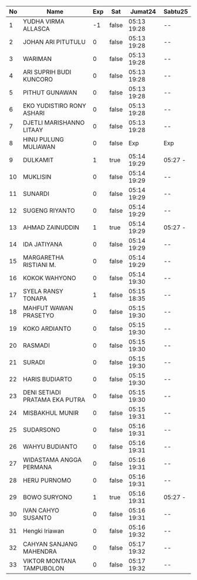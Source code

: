 | No | Name | Exp | Sat | Jumat24 | Sabtu25 |
|-----|-----|-----|-----|-----|-----|
| 1 | YUDHA VIRMA ALLASCA | -1 | false | 05:13 19:28 | -- |
| 2 | JOHAN ARI PITUTULU | 0 | false | 05:13 19:28 | -- |
| 3 | WARIMAN | 0 | false | 05:13 19:28 | -- |
| 4 | ARI SUPRIH BUDI KUNCORO | 0 | false | 05:13 19:28 | -- |
| 5 | PITHUT GUNAWAN | 0 | false | 05:13 19:28 | -- |
| 6 | EKO YUDISTIRO RONY ASHARI | 0 | false | 05:13 19:28 | -- |
| 7 | DJETLI MARISHANNO LITAAY | 0 | false | 05:13 19:28 | -- |
| 8 | HINU PULUNG MULIAWAN | 0 | false | Exp | Exp |
| 9 | DULKAMIT | 1 | true | 05:14 19:29 | 05:27 - |
| 10 | MUKLISIN | 0 | false | 05:14 19:29 | -- |
| 11 | SUNARDI | 0 | false | 05:14 19:29 | -- |
| 12 | SUGENG RIYANTO | 0 | false | 05:14 19:29 | -- |
| 13 | AHMAD ZAINUDDIN | 1 | true | 05:14 19:29 | 05:27 - |
| 14 | IDA JATIYANA | 0 | false | 05:14 19:29 | -- |
| 15 | MARGARETHA RISTIANI M. | 0 | false | 05:14 19:29 | -- |
| 16 | KOKOK WAHYONO | 0 | false | 05:14 19:30 | -- |
| 17 | SYELA RANSY TONAPA | 1 | false | 05:15 18:35 | -- |
| 18 | MAHFUT WAWAN PRASETYO | 0 | false | 05:15 19:30 | -- |
| 19 | KOKO ARDIANTO | 0 | false | 05:15 19:30 | -- |
| 20 | RASMADI | 0 | false | 05:15 19:30 | -- |
| 21 | SURADI | 0 | false | 05:15 19:30 | -- |
| 22 | HARIS BUDIARTO | 0 | false | 05:15 19:30 | -- |
| 23 | DENI SETIADI PRATAMA EKA PUTRA | 0 | false | 05:15 19:30 | -- |
| 24 | MISBAKHUL MUNIR | 0 | false | 05:15 19:31 | -- |
| 25 | SUDARSONO | 0 | false | 05:16 19:31 | -- |
| 26 | WAHYU BUDIANTO | 0 | false | 05:16 19:31 | -- |
| 27 | WIDASTAMA ANGGA PERMANA | 0 | false | 05:16 19:31 | -- |
| 28 | HERU PURNOMO | 0 | false | 05:16 19:31 | -- |
| 29 | BOWO SURYONO | 1 | true | 05:16 19:31 | 05:27 - |
| 30 | IVAN CAHYO SUSANTO | 0 | false | 05:16 19:31 | -- |
| 31 | Hengki Iriawan | 0 | false | 05:16 19:32 | -- |
| 32 | CAHYAN SANJANG MAHENDRA | 0 | false | 05:17 19:32 | -- |
| 33 | VIKTOR MONTANA TAMPUBOLON | 0 | false | 05:17 19:32 | -- |
